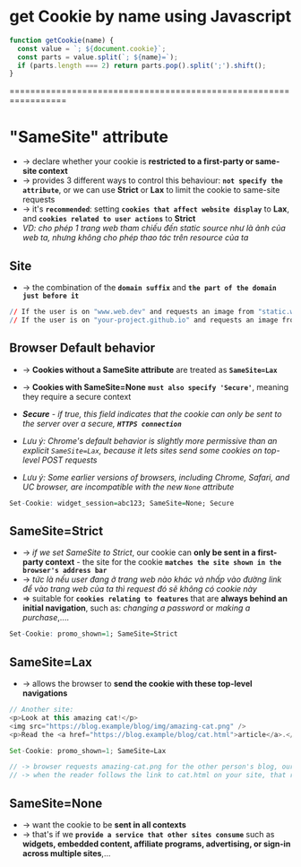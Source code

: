 
# get Cookie by name using Javascript
```js
function getCookie(name) {
  const value = `; ${document.cookie}`;
  const parts = value.split(`; ${name}=`);
  if (parts.length === 2) return parts.pop().split(';').shift();
}
```

=================================================================
# "SameSite" attribute 
* -> declare whether your cookie is **restricted to a first-party or same-site context**
* -> provides 3 different ways to control this behaviour: **`not specify the attribute`**, or we can use **Strict** or **Lax** to limit the cookie to same-site requests
* -> it's **`recommended`**: setting **`cookies that affect website display`** to **Lax**, and **`cookies related to user actions`** to **Strict**
* _VD: cho phép 1 trang web tham chiếu đến static source như là ảnh của web ta, nhưng không cho phép thao tác trên resource của ta_

## Site
* -> the combination of the **`domain suffix`** and **`the part of the domain just before it`**

```r
// If the user is on "www.web.dev" and requests an image from "static.web.dev", thats a same-site request
// If the user is on "your-project.github.io" and requests an image from "my-project.github.io" thats a cross-site request
```

## Browser Default behavior
* -> **Cookies without a SameSite attribute** are treated as **`SameSite=Lax`**
* -> **Cookies with SameSite=None** **`must also specify 'Secure'`**, meaning they require a secure context

* _**Secure** - if true, this field indicates that the cookie can only be sent to the server over a secure, **`HTTPS connection`**_
* _Lưu ý: Chrome's default behavior is slightly more permissive than an explicit `SameSite=Lax`, because it lets sites send some cookies on top-level POST requests_
* _Lưu ý: Some earlier versions of browsers, including Chrome, Safari, and UC browser, are incompatible with the new `None` attribute_

```r
Set-Cookie: widget_session=abc123; SameSite=None; Secure
```

## SameSite=Strict
* -> _if we set SameSite to Strict_, our cookie can **only be sent in a first-party context** - the site for the cookie **`matches the site shown in the browser's address bar`**
* -> _tức là nếu user đang ở trang web nào khác và nhấp vào đường link để vào trang web của ta thì request đó sẽ không có cookie này_
* => suitable for **`cookies relating to features`** that are **always behind an initial navigation**, such as: _changing a password_ or _making a purchase_,....

```r
Set-Cookie: promo_shown=1; SameSite=Strict
```

## SameSite=Lax
* -> allows the browser to **send the cookie with these top-level navigations**

```js
// Another site:
<p>Look at this amazing cat!</p>
<img src="https://blog.example/blog/img/amazing-cat.png" />
<p>Read the <a href="https://blog.example/blog/cat.html">article</a>.</p>

Set-Cookie: promo_shown=1; SameSite=Lax

// -> browser requests amazing-cat.png for the other person's blog, our site doesn't send the cookie
// -> when the reader follows the link to cat.html on your site, that request does include the cookie
```

## SameSite=None
* -> want the cookie to be **sent in all contexts**
* -> that's if we **`provide a service that other sites consume`** such as **widgets, embedded content, affiliate programs, advertising, or sign-in across multiple sites**,...

